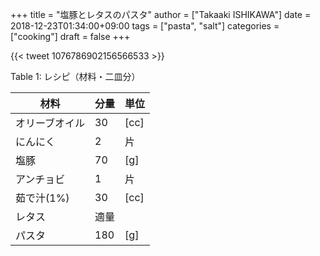 +++
title = "塩豚とレタスのパスタ"
author = ["Takaaki ISHIKAWA"]
date = 2018-12-23T01:34:00+09:00
tags = ["pasta", "salt"]
categories = ["cooking"]
draft = false
+++

{{< tweet 1076786902156566533 >}}

<div class="table-caption">
  <span class="table-number">Table 1</span>:
  レシピ（材料・二皿分）
</div>

| 材料    | 分量 | 単位 |
|-------|----|----|
| オリーブオイル | 30  | [cc] |
| にんにく | 2   | 片   |
| 塩豚    | 70  | [g]  |
| アンチョビ | 1   | 片   |
| 茹で汁(1%) | 30  | [cc] |
| レタス  | 適量 |      |
| パスタ  | 180 | [g]  |
